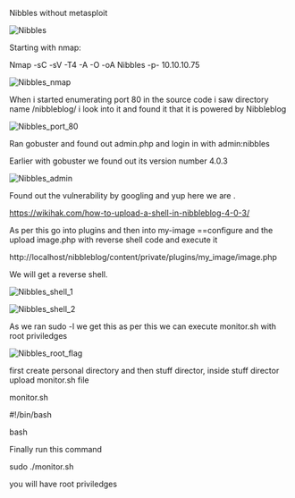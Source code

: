 Nibbles without metasploit

![Nibbles](https://user-images.githubusercontent.com/55708909/91443972-b69f0c00-e891-11ea-8542-ce1344adf0b9.png)


Starting with nmap:

Nmap -sC -sV -T4 -A -O -oA Nibbles -p- 10.10.10.75

![Nibbles_nmap](https://user-images.githubusercontent.com/55708909/91444243-172e4900-e892-11ea-9202-c1ea07dc12b4.png)

When i started enumerating port 80 in the source code i saw directory name /nibbleblog/ i look into it and found it that it is 
powered by Nibbleblog

![Nibbles_port_80](https://user-images.githubusercontent.com/55708909/91444616-a20f4380-e892-11ea-9400-25fc8c94d3cd.png)
 
Ran gobuster and found out admin.php and login in with admin:nibbles

Earlier with gobuster we found out its version number 4.0.3

![Nibbles_admin](https://user-images.githubusercontent.com/55708909/91445499-d1728000-e893-11ea-9959-9897dfeea027.png)


Found out the vulnerability by googling and yup here we are .

https://wikihak.com/how-to-upload-a-shell-in-nibbleblog-4-0-3/

As per this go into plugins and then into my-image ==configure and the upload image.php with reverse shell code and execute it

http://localhost/nibbleblog/content/private/plugins/my_image/image.php  

We will get a reverse shell.

![Nibbles_shell_1](https://user-images.githubusercontent.com/55708909/91446342-f9aeae80-e894-11ea-86fa-8c7b7c861164.png)

![Nibbles_shell_2](https://user-images.githubusercontent.com/55708909/91446334-f7e4eb00-e894-11ea-83e1-679d441e0b66.png)

As we ran sudo -l we get this as per this we can execute monitor.sh with root priviledges

![Nibbles_root_flag](https://user-images.githubusercontent.com/55708909/91448427-79d61380-e897-11ea-9aa2-41e34578d30a.png)

first create personal directory and then stuff director, inside stuff director upload monitor.sh file 

monitor.sh

#!/bin/bash

bash

Finally run this command

sudo ./monitor.sh

you will have root priviledges









